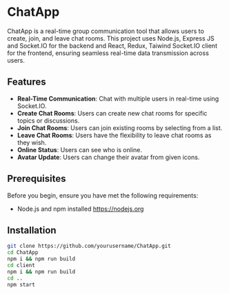 # ChatApp

ChatApp is a real-time group communication tool that allows users to create, join, and leave chat rooms. This project uses Node.js, Express JS and Socket.IO for the backend and React, Redux, Taiwind Socket.IO client for the frontend, ensuring seamless real-time data transmission across users.

## Features

- **Real-Time Communication**: Chat with multiple users in real-time using Socket.IO.
- **Create Chat Rooms**: Users can create new chat rooms for specific topics or discussions.
- **Join Chat Rooms**: Users can join existing rooms by selecting from a list.
- **Leave Chat Rooms**: Users have the flexibility to leave chat rooms as they wish.
- **Online Status**: Users can see who is online.
- **Avatar Update**: Users can change their avatar from given icons.

## Prerequisites

Before you begin, ensure you have met the following requirements:
- Node.js and npm installed https://nodejs.org

## Installation

```bash
git clone https://github.com/yourusername/ChatApp.git
cd ChatApp
npm i && npm run build
cd client
npm i && npm run build
cd ..
npm start
```
